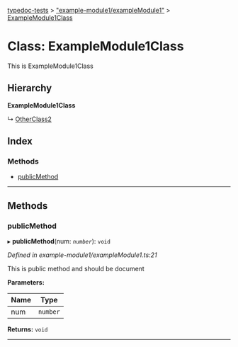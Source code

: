 [typedoc-tests](../README.md) > ["example-module1/exampleModule1"](../modules/_example_module1_examplemodule1_.md) > [ExampleModule1Class](../classes/_example_module1_examplemodule1_.examplemodule1class.md)

# Class: ExampleModule1Class

This is ExampleModule1Class

## Hierarchy

**ExampleModule1Class**

↳  [OtherClass2](_tsdoctest_othermodule_.otherclass2.md)

## Index

### Methods

* [publicMethod](_example_module1_examplemodule1_.examplemodule1class.md#publicmethod)

---

## Methods

<a id="publicmethod"></a>

###  publicMethod

▸ **publicMethod**(num: *`number`*): `void`

*Defined in example-module1/exampleModule1.ts:21*

This is public method and should be document

**Parameters:**

| Name | Type |
| ------ | ------ |
| num | `number` |

**Returns:** `void`

___

